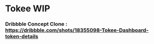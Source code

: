 # Tokee WIP 

### Dribbble Concept Clone : https://dribbble.com/shots/18355098-Tokee-Dashboard-token-details

